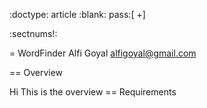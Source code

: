 :doctype: article
:blank: pass:[ +]

:sectnums!:

= WordFinder
Alfi Goyal <alfigoyal@gmail.com>

== Overview

Hi This is the overview 
== Requirements

